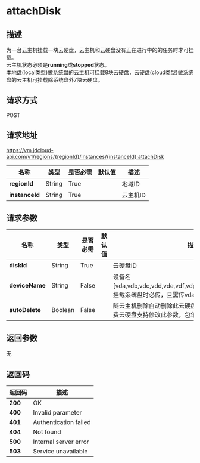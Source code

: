 # attachDisk


## 描述
为一台云主机挂载一块云硬盘，云主机和云硬盘没有正在进行中的的任务时才可挂载。<br>
云主机状态必须是<b>running</b>或<b>stopped</b>状态。<br>
本地盘(local类型)做系统盘的云主机可挂载8块云硬盘，云硬盘(cloud类型)做系统盘的云主机可挂载除系统盘外7块云硬盘。


## 请求方式
POST

## 请求地址
https://vm.jdcloud-api.com/v1/regions/{regionId}/instances/{instanceId}:attachDisk

|名称|类型|是否必需|默认值|描述|
|---|---|---|---|---|
|**regionId**|String|True| |地域ID|
|**instanceId**|String|True| |云主机ID|

## 请求参数
|名称|类型|是否必需|默认值|描述|
|---|---|---|---|---|
|**diskId**|String|True| |云硬盘ID|
|**deviceName**|String|False| |设备名[vda,vdb,vdc,vdd,vde,vdf,vdg,vdh,vdi,vmj,vdk,vdl,vdm]，挂载系统盘时必传，且需传vda|
|**autoDelete**|Boolean|False| |随云主机删除自动删除此云硬盘，默认为False。仅按配置计费云硬盘支持修改此参数，包年包月云硬盘不可修改。|


## 返回参数
无


## 返回码
|返回码|描述|
|---|---|
|**200**|OK|
|**400**|Invalid parameter|
|**401**|Authentication failed|
|**404**|Not found|
|**500**|Internal server error|
|**503**|Service unavailable|
